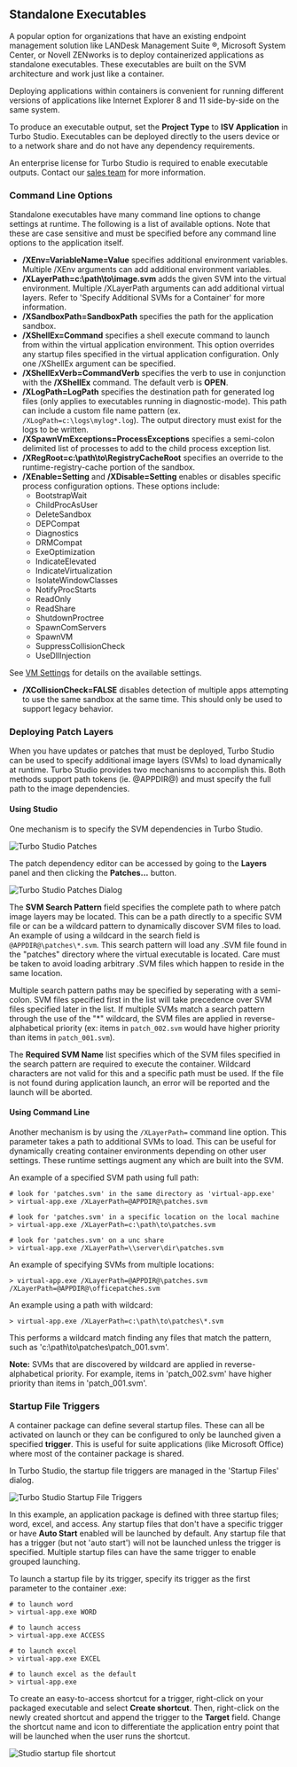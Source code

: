 ## Standalone Executables

A popular option for organizations that have an existing endpoint management solution like LANDesk Management Suite &reg;, Microsoft System Center, or Novell ZENworks is to deploy containerized applications as standalone executables. These executables are built on the SVM architecture and work just like a container.

Deploying applications within containers is convenient for running different versions of applications like Internet Explorer 8 and 11 side-by-side on the same system.

To produce an executable output, set the **Project Type** to **ISV Application** in Turbo Studio. Executables can be deployed directly to the users device or to a network share and do not have any dependency requirements.

An enterprise license for Turbo Studio is required to enable executable outputs. Contact our [sales team](mailto:sales@turbo.net) for more information.

### Command Line Options

Standalone executables have many command line options to change settings at runtime. The following is a list of available options. Note that these are case sensitive and must be specified before any command line options to the application itself.

- **/XEnv=VariableName=Value** specifies additional environment variables. Multiple /XEnv arguments can add additional environment variables.
- **/XLayerPath=c:\path\to\image.svm** adds the given SVM into the virtual environment. Multiple /XLayerPath arguments can add additional virtual layers. Refer to 'Specify Additional SVMs for a Container' for more information.
- **/XSandboxPath=SandboxPath** specifies the path for the application sandbox.
- **/XShellEx=Command** specifies a shell execute command to launch from within the virtual application environment. This option overrides any startup files specified in the virtual application configuration. Only one /XShellEx argument can be specified.
- **/XShellExVerb=CommandVerb** specifies the verb to use in conjunction with the **/XShellEx** command. The default verb is **OPEN**.
- **/XLogPath=LogPath** specifies the destination path for generated log files (only applies to executables running in diagnostic-mode). This path can include a custom file name pattern (ex. `/XLogPath=c:\logs\mylog*.log`). The output directory must exist for the logs to be written.
- **/XSpawnVmExceptions=ProcessExceptions** specifies a semi-colon delimited list of processes to add to the child process exception list.
- **/XRegRoot=c:\path\to\RegistryCacheRoot** specifies an override to the runtime-registry-cache portion of the sandbox.
- **/XEnable=Setting** and **/XDisable=Setting** enables or disables specific process configuration options. These options include:
  - BootstrapWait
  - ChildProcAsUser
  - DeleteSandbox
  - DEPCompat
  - Diagnostics
  - DRMCompat
  - ExeOptimization
  - IndicateElevated
  - IndicateVirtualization
  - IsolateWindowClasses
  - NotifyProcStarts
  - ReadOnly
  - ReadShare
  - ShutdownProctree
  - SpawnComServers
  - SpawnVM
  - SuppressCollisionCheck
  - UseDllInjection

See [VM Settings](https://hub.turbo.net/docs/vm/virtual-machine/runtime-settings) for details on the available settings.

- **/XCollisionCheck=FALSE** disables detection of multiple apps attempting to use the same sandbox at the same time. This should only be used to support legacy behavior.

### Deploying Patch Layers

When you have updates or patches that must be deployed, Turbo Studio can be used to specify additional image layers (SVMs) to load dynamically at runtime. Turbo Studio provides two mechanisms to accomplish this. Both methods support path tokens (ie. @APPDIR@) and must specify the full path to the image dependencies.

#### Using Studio

One mechanism is to specify the SVM dependencies in Turbo Studio.

![Turbo Studio Patches](https://hub.turbo.net/images/docs/patches.png)

The patch dependency editor can be accessed by going to the **Layers** panel and then clicking the **Patches...** button.

![Turbo Studio Patches Dialog](https://hub.turbo.net/images/docs/patchesdlg.png)

The **SVM Search Pattern** field specifies the complete path to where patch image layers may be located. This can be a path directly to a specific SVM file or can be a wildcard pattern to dynamically discover SVM files to load. An example of using a wildcard in the search field is `@APPDIR@\patches\*.svm`. This search pattern will load any .SVM file found in the "patches" directory where the virtual executable is located. Care must be taken to avoid loading arbitrary .SVM files which happen to reside in the same location.

Multiple search pattern paths may be specified by seperating with a semi-colon. SVM files specified first in the list will take precedence over SVM files specified later in the list. If multiple SVMs match a search pattern through the use of the "\*" wildcard, the SVM files are applied in reverse-alphabetical priority (ex: items in `patch_002.svm` would have higher priority than items in `patch_001.svm`).

The **Required SVM Name** list specifies which of the SVM files specified in the search pattern are required to execute the container. Wildcard characters are not valid for this and a specific path must be used. If the file is not found during application launch, an error will be reported and the launch will be aborted.

#### Using Command Line

Another mechanism is by using the `/XLayerPath=` command line option. This parameter takes a path to additional SVMs to load. This can be useful for dynamically creating container environments depending on other user settings. These runtime settings augment any which are built into the SVM.

An example of a specified SVM path using full path:

```
# look for 'patches.svm' in the same directory as 'virtual-app.exe'
> virtual-app.exe /XLayerPath=@APPDIR@\patches.svm

# look for 'patches.svm' in a specific location on the local machine
> virtual-app.exe /XLayerPath=c:\path\to\patches.svm

# look for 'patches.svm' on a unc share
> virtual-app.exe /XLayerPath=\\server\dir\patches.svm
```

An example of specifying SVMs from multiple locations:

```
> virtual-app.exe /XLayerPath=@APPDIR@\patches.svm /XLayerPath=@APPDIR@\officepatches.svm
```

An example using a path with wildcard:

```
> virtual-app.exe /XLayerPath=c:\path\to\patches\*.svm
```

This performs a wildcard match finding any files that match the pattern, such as 'c:\path\to\patches\patch_001.svm'.

<b>Note:</b> SVMs that are discovered by wildcard are applied in reverse-alphabetical priority. For example, items in 'patch_002.svm' have higher priority than items in 'patch_001.svm'.

### Startup File Triggers

A container package can define several startup files. These can all be activated on launch or they can be configured to only be launched given a specified <b>trigger</b>. This is useful for suite applications (like Microsoft Office) where most of the container package is shared.

In Turbo Studio, the startup file triggers are managed in the 'Startup Files' dialog.

![Turbo Studio Startup File Triggers](https://hub.turbo.net/images/docs/triggers.png)

In this example, an application package is defined with three startup files; word, excel, and access. Any startup files that don't have a specific trigger or have <b>Auto Start</b> enabled will be launched by default. Any startup file that has a trigger (but not 'auto start') will not be launched unless the trigger is specified. Multiple startup files can have the same trigger to enable grouped launching.

To launch a startup file by its trigger, specify its trigger as the first parameter to the container .exe:

```
# to launch word
> virtual-app.exe WORD

# to launch access
> virtual-app.exe ACCESS

# to launch excel
> virtual-app.exe EXCEL

# to launch excel as the default
> virtual-app.exe
```

To create an easy-to-access shortcut for a trigger, right-click on your packaged executable and select **Create shortcut**. Then, right-click on the newly created shortcut and append the trigger to the **Target** field. Change the shortcut name and icon to differentiate the application entry point that will be launched when the user runs the shortcut.

![Studio startup file shortcut](https://hub.turbo.net/images/docs/triggers2.png)
